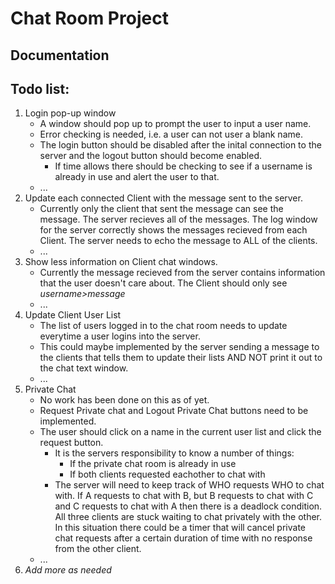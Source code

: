# Chat Room Project


## Documentation

## Todo list:
1. Login pop-up window
   * A window should pop up to prompt the user to input a user name.
   * Error checking is needed, i.e. a user can not user a blank name.
   * The login button should be disabled after the inital connection to the server and the logout button should become enabled.
     * If time allows there should be checking to see if a username is already in use and alert the user to that.
   * ...
2. Update each connected Client with the message sent to the server.
   * Currently only the client that sent the message can see the message. The server recieves all of the messages. The log window for the server correctly shows the messages recieved from each Client. The server needs to echo the message to ALL of the clients.
   * ...
3. Show less information on Client chat windows.
   * Currently the message recieved from the server contains information that the user doesn't care about. The Client should only see _username>message_ 
   * ...
4. Update Client User List
   * The list of users logged in to the chat room needs to update everytime a user logins into the server.
   * This could maybe implemented by the server sending a message to the clients that tells them to update their lists AND NOT print it out to the chat text window.
   * ...
5. Private Chat
   * No work has been done on this as of yet.
   * Request Private chat and Logout Private Chat buttons need to be implemented. 
   * The user should click on a name in the current user list and click the request button.
     * It is the servers responsibility to know a number of things:
       * If the private chat room is already in use
       * If both clients requested eachother to chat with
     * The server will need to keep track of WHO requests WHO to chat with. If A requests to chat with B, but B requests to chat with C and C requests to chat with A then there is a deadlock condition. All three clients are stuck waiting to chat privately with the other. In this situation there could be a timer that will cancel private chat requests after a certain duration of time with no response from the other client. 
   * ...
6. _Add more as needed_
 
